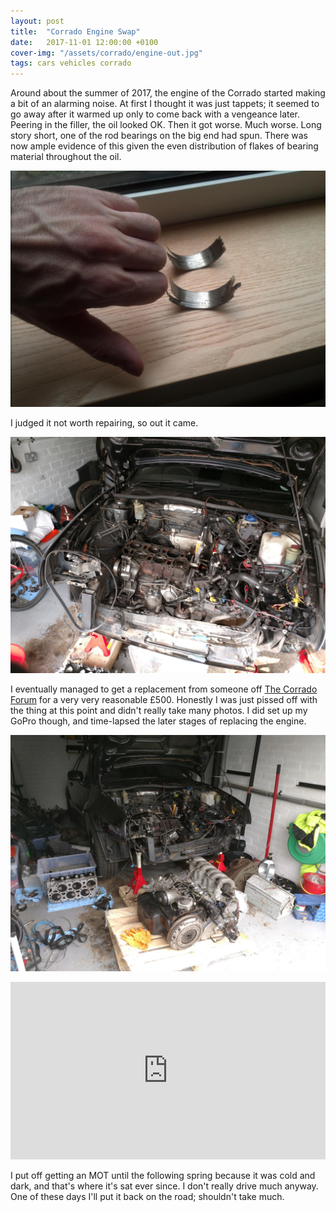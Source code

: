 ```yaml
---
layout: post
title:  "Corrado Engine Swap"
date:   2017-11-01 12:00:00 +0100
cover-img: "/assets/corrado/engine-out.jpg"
tags: cars vehicles corrado
---
```

Around about the summer of 2017, the engine of the Corrado started making a bit of an alarming noise. At first I thought it was just tappets; it seemed to go away after it warmed up only to come back with a vengeance later. Peering in the filler, the oil looked OK. Then it got worse. Much worse. Long story short, one of the rod bearings on the big end had spun. There was now ample evidence of this given the even distribution of flakes of bearing material throughout the oil.

![Engine Out](/assets/corrado/bearings.jpg)

I judged it not worth repairing, so out it came.

![Engine Out](/assets/corrado/engine-out.jpg)

I eventually managed to get a replacement from someone off [The Corrado Forum](https://the-corrado.net/) for a very very reasonable £500. Honestly I was just pissed off with the thing at this point and didn't really take many photos. I did set up my GoPro though, and time-lapsed the later stages of replacing the engine.

![Replacement Engine](/assets/corrado/replacement-engine.jpg)

<iframe style="width: 100%; aspect-ratio: 16 / 9" src="https://www.youtube.com/embed/k6sqHu0qCPs" title="YouTube video player" frameborder="0" allowfullscreen></iframe>

I put off getting an MOT until the following spring because it was cold and dark, and that's where it's sat ever since. I don't really drive much anyway. One of these days I'll put it back on the road; shouldn't take much.

